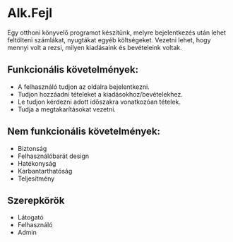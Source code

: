 # Alk.Fejl

Egy otthoni könyvelő programot készítünk, melyre bejelentkezés után lehet feltölteni számlákat, nyugtákat egyéb költségeket. Vezetni lehet, hogy mennyi volt a rezsi, milyen kiadásaink és bevételeink voltak.

## Funkcionális követelmények:

+ A felhasználó tudjon az oldalra bejelentkezni.
+ Tudjon hozzáadni tételeket a kiadásokhoz/bevételekhez.
+ Le tudjon kérdezni adott időszakra vonatkozóan tételek.
+ Tudja a megtakarításokat vezetni.

## Nem funkcionális követelmények:

+ Biztonság
+ Felhasználóbarát design
+ Hatékonyság
+ Karbantarthatóság
+ Teljesítmény

## Szerepkörök

+ Látogató
+ Felhasználó
+ Admin
